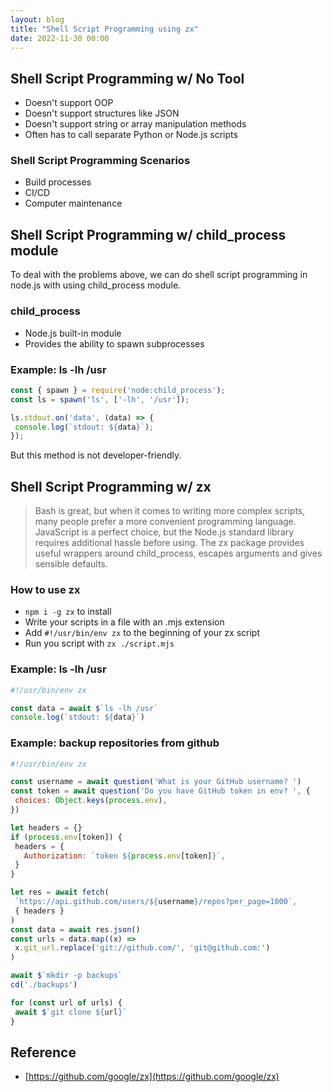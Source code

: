 ```yaml
---
layout: blog
title: "Shell Script Programming using zx"
date: 2022-11-30 00:00
---
```


## Shell Script Programming w/ No Tool
- Doesn't support OOP
- Doesn't support structures like JSON
- Doesn't support string or array manipulation methods
- Often has to call separate Python or Node.js scripts

### Shell Script Programming Scenarios
- Build processes
- CI/CD
- Computer maintenance

## Shell Script Programming w/ child_process module
To deal with the problems above, we can do shell script programming in node.js with using child_process module.

### child_process
- Node.js built-in module
- Provides the ability to spawn subprocesses

### Example: ls -lh /usr
```javascript
const { spawn } = require('node:child_process');
const ls = spawn('ls', ['-lh', '/usr']);

ls.stdout.on('data', (data) => {
 console.log(`stdout: ${data}`);
});
```

But this method is not developer-friendly.

## Shell Script Programming w/ zx
> Bash is great, but when it comes to writing more complex scripts, many people prefer a more convenient programming language. JavaScript is a perfect choice, but the Node.js standard library requires additional hassle before using. The zx package provides useful wrappers around child_process, escapes arguments and gives sensible defaults.

### How to use zx
- `npm i -g zx` to install
- Write your scripts in a file with an .mjs extension
- Add `#!/usr/bin/env zx` to the beginning of your zx script
- Run you script with `zx ./script.mjs`

### Example: ls -lh /usr
```javascript
#!/usr/bin/env zx

const data = await $`ls -lh /usr`
console.log(`stdout: ${data}`)
```

### Example: backup repositories from github
```javascript
#!/usr/bin/env zx

const username = await question('What is your GitHub username? ')
const token = await question('Do you have GitHub token in env? ', {
 choices: Object.keys(process.env),
})

let headers = {}
if (process.env[token]) {
 headers = {
   Authorization: `token ${process.env[token]}`,
 }
}

let res = await fetch(
 `https://api.github.com/users/${username}/repos?per_page=1000`,
 { headers }
)
const data = await res.json()
const urls = data.map((x) =>
 x.git_url.replace('git://github.com/', 'git@github.com:')
)

await $`mkdir -p backups`
cd('./backups')

for (const url of urls) {
 await $`git clone ${url}`
}
```

## Reference

- [https://github.com/google/zx](https://github.com/google/zx)